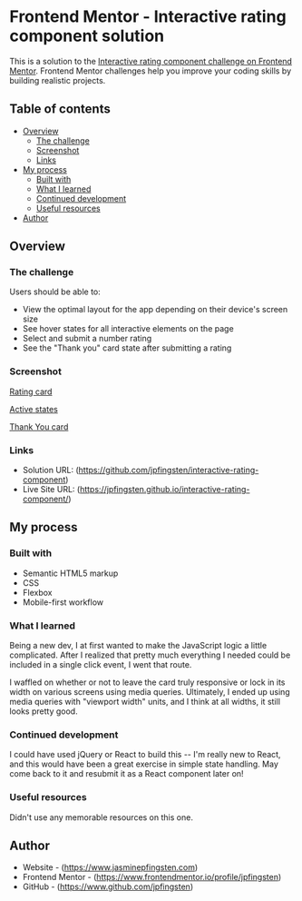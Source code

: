# Frontend Mentor - Interactive rating component solution

This is a solution to the [Interactive rating component challenge on Frontend Mentor](https://www.frontendmentor.io/challenges/interactive-rating-component-koxpeBUmI). Frontend Mentor challenges help you improve your coding skills by building realistic projects.

## Table of contents

- [Overview](#overview)
  - [The challenge](#the-challenge)
  - [Screenshot](#screenshot)
  - [Links](#links)
- [My process](#my-process)
  - [Built with](#built-with)
  - [What I learned](#what-i-learned)
  - [Continued development](#continued-development)
  - [Useful resources](#useful-resources)
- [Author](#author)

## Overview

### The challenge

Users should be able to:

- View the optimal layout for the app depending on their device's screen size
- See hover states for all interactive elements on the page
- Select and submit a number rating
- See the "Thank you" card state after submitting a rating

### Screenshot

[Rating card](solution/rating-card.png)

[Active states](solution/active-states.png)

[Thank You card](solution/thank-you.png)

### Links

- Solution URL: (https://github.com/jpfingsten/interactive-rating-component)
- Live Site URL: (https://jpfingsten.github.io/interactive-rating-component/)

## My process

### Built with

- Semantic HTML5 markup
- CSS
- Flexbox
- Mobile-first workflow

### What I learned

Being a new dev, I at first wanted to make the JavaScript logic a little complicated. After I realized that pretty much everything I needed could be included in a single click event, I went that route.

I waffled on whether or not to leave the card truly responsive or lock in its width on various screens using media queries. Ultimately, I ended up using media queries with "viewport width" units, and I think at all widths, it still looks pretty good.

### Continued development

I could have used jQuery or React to build this -- I'm really new to React, and this would have been a great exercise in simple state handling. May come back to it and resubmit it as a React component later on!

### Useful resources

Didn't use any memorable resources on this one.

## Author

- Website - (https://www.jasminepfingsten.com)
- Frontend Mentor - (https://www.frontendmentor.io/profile/jpfingsten)
- GitHub - (https://www.github.com/jpfingsten)
